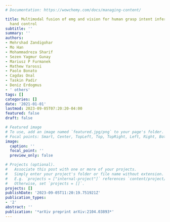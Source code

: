 ```yaml
---
# Documentation: https://wowchemy.com/docs/managing-content/

title: Multimodal fusion of emg and vision for human grasp intent inference in prosthetic
  hand control
subtitle: ''
summary: ''
authors:
- Mehrshad Zandigohar
- Mo Han
- Mohammadreza Sharif
- Sezen Yagmur Gunay
- Mariusz P Furmanek
- Mathew Yarossi
- Paolo Bonato
- Cagdas Onal
- Taskin Padir
- Deniz Erdogmus
- ' others'
tags: []
categories: []
date: '2021-01-01'
lastmod: 2023-09-05T07:20:20-04:00
featured: false
draft: false

# Featured image
# To use, add an image named `featured.jpg/png` to your page's folder.
# Focal points: Smart, Center, TopLeft, Top, TopRight, Left, Right, BottomLeft, Bottom, BottomRight.
image:
  caption: ''
  focal_point: ''
  preview_only: false

# Projects (optional).
#   Associate this post with one or more of your projects.
#   Simply enter your project's folder or file name without extension.
#   E.g. `projects = ["internal-project"]` references `content/project/deep-learning/index.md`.
#   Otherwise, set `projects = []`.
projects: []
publishDate: '2023-09-05T11:20:19.751921Z'
publication_types:
- '2'
abstract: ''
publication: '*arXiv preprint arXiv:2104.03893*'
---
```

